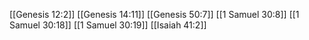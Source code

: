 [[Genesis 12:2]]
[[Genesis 14:11]]
[[Genesis 50:7]]
[[1 Samuel 30:8]]
[[1 Samuel 30:18]]
[[1 Samuel 30:19]]
[[Isaiah 41:2]]
